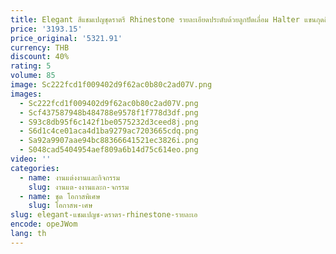 ```yaml
---
title: Elegant สีแชมเปญชุดราตรี Rhinestone รายละเอียดประดับด้วยลูกปัดเลื่อม Halter แขนกุดสีแดงพรมเงาพรหม Celebrity Gowns
price: '3193.15'
price_original: '5321.91'
currency: THB
discount: 40%
rating: 5
volume: 85
image: Sc222fcd1f009402d9f62ac0b80c2ad07V.png
images:
  - Sc222fcd1f009402d9f62ac0b80c2ad07V.png
  - Scf437587948b484788e9578f1f778d3df.png
  - S93c8db95f6c142f1be0575232d3ceed8j.png
  - S6d1c4ce01aca4d1ba9279ac7203665cdq.png
  - Sa92a9907aae94bc88366641521ec3826i.png
  - S048cad5404954aef809a6b14d75c614eo.png
video: ''
categories:
  - name: งานแต่งงานและกิจกรรม
    slug: งานแต-งงานและก-จกรรม
  - name: ชุด โอกาสพิเศษ
    slug: โอกาสพ-เศษ
slug: elegant-แชมเปญช-ดราตร-rhinestone-รายละเอ
encode: opeJWom
lang: th
---
```

  
